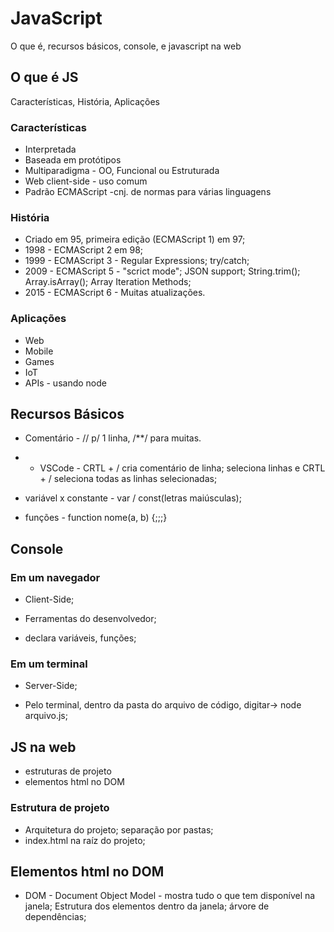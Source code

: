 # JavaScript

O que é, recursos básicos, console, e javascript na web

## O que é JS

Características, História, Aplicações

### Características

- Interpretada
- Baseada em protótipos
- Multiparadigma - OO, Funcional ou Estruturada
- Web client-side - uso comum
- Padrão ECMAScript -cnj. de normas para várias linguagens

### História

- Criado em 95, primeira edição (ECMAScript 1) em 97;
- 1998 - ECMAScript 2 em 98;
- 1999 - ECMAScript 3 - Regular Expressions; try/catch; 
- 2009 - ECMAScript 5 - "scrict mode"; JSON support; String.trim(); Array.isArray(); Array Iteration Methods;
- 2015 - ECMAScript 6 - Muitas atualizações.



### Aplicações

- Web
- Mobile
- Games
- IoT
- APIs - usando node



## Recursos Básicos

- Comentário - // p/ 1 linha, /**/ para muitas.
- - VSCode - CRTL + / cria comentário de linha; seleciona linhas e CRTL + / seleciona todas as linhas selecionadas;

- variável x constante - var / const(letras maiúsculas);
- funções - function nome(a, b) {;;;}

## Console

### Em um navegador

- Client-Side;

- Ferramentas do desenvolvedor;

- declara variáveis, funções;

### Em um terminal

- Server-Side;

- Pelo terminal, dentro da pasta do arquivo de código, digitar-> node arquivo.js;



## JS na web

- estruturas de projeto
- elementos html no DOM

### Estrutura de projeto

- Arquitetura do projeto; separação por pastas;
- index.html na raíz do projeto;

## Elementos html no DOM

- DOM - Document Object Model - mostra tudo o que tem disponível na janela; Estrutura dos elementos dentro da janela; árvore de dependências;

